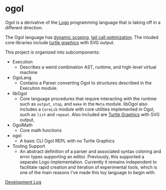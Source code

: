 # ogol

Ogol is a derivative of the [Logo](https://en.wikipedia.org/wiki/Logo_(programming_language)) programming language that is taking off in a different direction.

The Ogol language has [dynamic scoping](https://en.wikipedia.org/wiki/Scope_(computer_science)#Dynamic_scope), [tail call optimization](https://en.wikipedia.org/wiki/Tail_call). The inluded core libraries include [turtle graphics](https://en.wikipedia.org/wiki/Turtle_graphics) with SVG output.

This project is organized into subcomponents:

- Execution
  - Describes a weird combination AST, runtime, and high-level virtual machine
- OgoLang
  - Contains a Parser converting Ogol to structures described in the Execution module.
- libOgol
  - Core language procedures that require interacting with the runtime such as `output`, `stop`, and `make` in the `Meta` module. libOgol also includes a `CoreLib` module with core utilities implemented in Ogol, such as `list` and `repeat`. Also included are [Turtle Graphics]((https://en.wikipedia.org/wiki/Turtle_graphics)) with SVG output,  
- OgolMath
  - Core math functions
- ogol
  - A basic CLI Ogol REPL with no Turtle Graphics
- Tooling Support
  - An abstract definition of a parser and associated syntax coloring and error types supporting an editor. Previously, this supported a separate Logo implementation. Currently it remains independent to facilitate rapid creation and iteration of experimental tools, which is one of the main reasons I've made this toy language to begin with.

[Development Log](Log.md)
